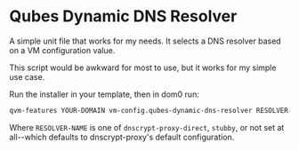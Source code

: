 # Qubes Dynamic DNS Resolver

A simple unit file that works for my needs. It selects a DNS resolver based on a VM configuration value.

This script would be awkward for most to use, but it works for my simple use case.

Run the installer in your template, then in dom0 run:

```sh
qvm-features YOUR-DOMAIN vm-config.qubes-dynamic-dns-resolver RESOLVER-NAME
```

Where `RESOLVER-NAME` is one of `dnscrypt-proxy-direct`, `stubby`, or not set at all--which defaults to dnscrypt-proxy's default configuration.
